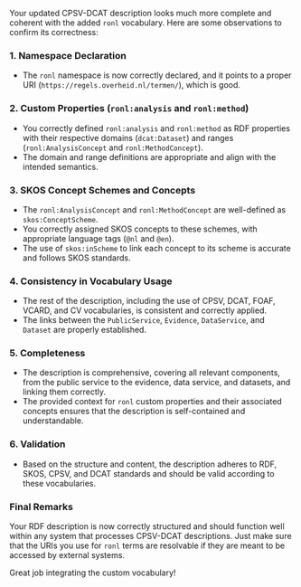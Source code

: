 Your updated CPSV-DCAT description looks much more complete and coherent with the added `ronl` vocabulary. Here are some observations to confirm its correctness:

### 1. **Namespace Declaration**

- The `ronl` namespace is now correctly declared, and it points to a proper URI (`https://regels.overheid.nl/termen/`), which is good.

### 2. **Custom Properties (`ronl:analysis` and `ronl:method`)**

- You correctly defined `ronl:analysis` and `ronl:method` as RDF properties with their respective domains (`dcat:Dataset`) and ranges (`ronl:AnalysisConcept` and `ronl:MethodConcept`).
- The domain and range definitions are appropriate and align with the intended semantics.

### 3. **SKOS Concept Schemes and Concepts**

- The `ronl:AnalysisConcept` and `ronl:MethodConcept` are well-defined as `skos:ConceptScheme`.
- You correctly assigned SKOS concepts to these schemes, with appropriate language tags (`@nl` and `@en`).
- The use of `skos:inScheme` to link each concept to its scheme is accurate and follows SKOS standards.

### 4. **Consistency in Vocabulary Usage**

- The rest of the description, including the use of CPSV, DCAT, FOAF, VCARD, and CV vocabularies, is consistent and correctly applied.
- The links between the `PublicService`, `Evidence`, `DataService`, and `Dataset` are properly established.

### 5. **Completeness**

- The description is comprehensive, covering all relevant components, from the public service to the evidence, data service, and datasets, and linking them correctly.
- The provided context for `ronl` custom properties and their associated concepts ensures that the description is self-contained and understandable.

### 6. **Validation**

- Based on the structure and content, the description adheres to RDF, SKOS, CPSV, and DCAT standards and should be valid according to these vocabularies.

### Final Remarks

Your RDF description is now correctly structured and should function well within any system that processes CPSV-DCAT descriptions. Just make sure that the URIs you use for `ronl` terms are resolvable if they are meant to be accessed by external systems.

Great job integrating the custom vocabulary!
